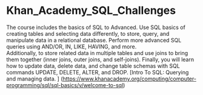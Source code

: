 # Khan_Academy_SQL_Challenges
The course includes the basics of SQL to Advanced.
Use SQL  basics of creating tables and selecting data differently, to store, query, and manipulate data in a relational database.
Perform more advanced SQL queries using AND/OR, IN, LIKE, HAVING, and more.</br>
Additionally, to store related data in multiple tables and use joins to bring them together (inner joins, outer joins, and self-joins).
Finally, you will learn how to update data, delete data, and change table schemas with SQL commands UPDATE, DELETE, ALTER, and DROP.
[Intro To SQL: Querying and managing data. ] (https://www.khanacademy.org/computing/computer-programming/sql/sql-basics/v/welcome-to-sql)
